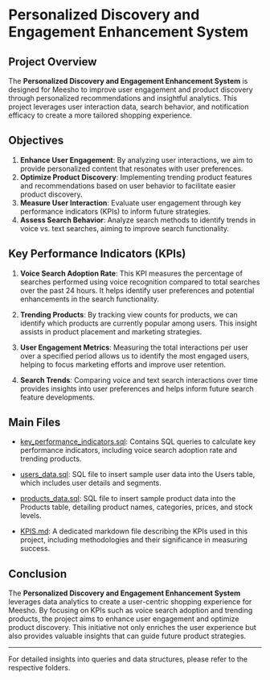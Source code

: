 # Personalized Discovery and Engagement Enhancement System

## Project Overview
The **Personalized Discovery and Engagement Enhancement System** is designed for Meesho to improve user engagement and product discovery through personalized recommendations and insightful analytics. This project leverages user interaction data, search behavior, and notification efficacy to create a more tailored shopping experience.

## Objectives
1. **Enhance User Engagement**: By analyzing user interactions, we aim to provide personalized content that resonates with user preferences.
2. **Optimize Product Discovery**: Implementing trending product features and recommendations based on user behavior to facilitate easier product discovery.
3. **Measure User Interaction**: Evaluate user engagement through key performance indicators (KPIs) to inform future strategies.
4. **Assess Search Behavior**: Analyze search methods to identify trends in voice vs. text searches, aiming to improve search functionality.

## Key Performance Indicators (KPIs)
1. **Voice Search Adoption Rate**: This KPI measures the percentage of searches performed using voice recognition compared to total searches over the past 24 hours. It helps identify user preferences and potential enhancements in the search functionality.
   
2. **Trending Products**: By tracking view counts for products, we can identify which products are currently popular among users. This insight assists in product placement and marketing strategies.

3. **User Engagement Metrics**: Measuring the total interactions per user over a specified period allows us to identify the most engaged users, helping to focus marketing efforts and improve user retention.

4. **Search Trends**: Comparing voice and text search interactions over time provides insights into user preferences and helps inform future search feature developments.

## Main Files
- [key_performance_indicators.sql]([queries/key_performance_indicators.sql](https://github.com/Yeshunit/Meesho-UserPulse/blob/main/key_performance_indicators.sql)): Contains SQL queries to calculate key performance indicators, including voice search adoption rate and trending products.

- [users_data.sql](data/users_data.sql): SQL file to insert sample user data into the Users table, which includes user details and segments.

- [products_data.sql](data/products_data.sql): SQL file to insert sample product data into the Products table, detailing product names, categories, prices, and stock levels.

- [KPIS.md](documentation/KPIS.md): A dedicated markdown file describing the KPIs used in this project, including methodologies and their significance in measuring success.

## Conclusion
The **Personalized Discovery and Engagement Enhancement System** leverages data analytics to create a user-centric shopping experience for Meesho. By focusing on KPIs such as voice search adoption and trending products, the project aims to enhance user engagement and optimize product discovery. This initiative not only enriches the user experience but also provides valuable insights that can guide future product strategies.

---

For detailed insights into queries and data structures, please refer to the respective folders.
